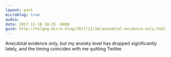 ```yaml
---
layout: post
microblog: true
audio: 
date: 2017-12-18 10:25 -0000
guid: http://helgeg.micro.blog/2017/12/18/anecdotal-evidence-only.html
---
```

Anecdotal evidence only, but my anxiety level has dropped significantly lately, and the timing coincides with me quitting Twitter. 
